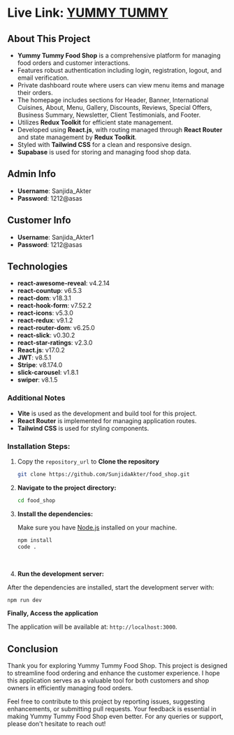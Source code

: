 # Live Link: [YUMMY TUMMY](https://yummi-tummy.netlify.app/)


## About This Project
* **Yummy Tummy Food Shop** is a comprehensive platform for managing food orders and customer interactions.
* Features robust authentication including login, registration, logout, and email verification.
* Private dashboard route where users can view menu items and manage their orders.
* The homepage includes sections for Header, Banner, International Cuisines, About, Menu, Gallery, Discounts, Reviews, Special Offers, Business Summary, Newsletter, Client Testimonials, and Footer.
* Utilizes **Redux Toolkit** for efficient state management.
* Developed using **React.js**, with routing managed through **React Router** and state management by **Redux Toolkit**.
* Styled with **Tailwind CSS** for a clean and responsive design.
* **Supabase** is used for storing and managing food shop data.

## Admin Info
* **Username**: Sanjida_Akter
* **Password**: 1212@asas

## Customer Info
* **Username**: Sanjida_Akter1
* **Password**: 1212@asas

## Technologies
- **react-awesome-reveal**: v4.2.14
- **react-countup**: v6.5.3
- **react-dom**: v18.3.1
- **react-hook-form**: v7.52.2
- **react-icons**: v5.3.0
- **react-redux**: v9.1.2
- **react-router-dom**: v6.25.0
- **react-slick**: v0.30.2
- **react-star-ratings**: v2.3.0
- **React.js**: v17.0.2
- **JWT**: v8.5.1
- **Stripe**: v8.174.0
- **slick-carousel**: v1.8.1
- **swiper**: v8.1.5

### Additional Notes
- **Vite** is used as the development and build tool for this project.
- **React Router** is implemented for managing application routes.
- **Tailwind CSS** is used for styling components.

### Installation Steps:

1. Copy the `repository_url` to **Clone the repository**

   ```bash
   git clone https://github.com/SunjidaAkter/food_shop.git
   ```

2. **Navigate to the project directory:**

   ```bash
   cd food_shop
   ```

3. **Install the dependencies:**

   Make sure you have [Node.js](https://nodejs.org/) installed on your machine.

   ```bash
   npm install
   code .
   ```

<br>

4. **Run the development server:**

After the dependencies are installed, start the development server with:

```bash
npm run dev
```

**Finally, Access the application**

The application will be available at: `http://localhost:3000`.



## Conclusion

Thank you for exploring Yummy Tummy Food Shop. This project is designed to streamline food ordering and enhance the customer experience. I hope this application serves as a valuable tool for both customers and shop owners in efficiently managing food orders.

Feel free to contribute to this project by reporting issues, suggesting enhancements, or submitting pull requests. Your feedback is essential in making Yummy Tummy Food Shop even better. For any queries or support, please don't hesitate to reach out!

